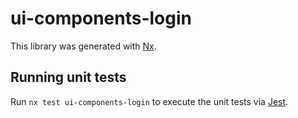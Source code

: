 # ui-components-login

This library was generated with [Nx](https://nx.dev).

## Running unit tests

Run `nx test ui-components-login` to execute the unit tests via [Jest](https://jestjs.io).
